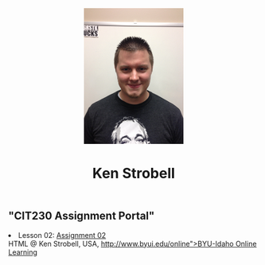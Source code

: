 <!DOCTYPE html>
<html lang="en-US">
  <head>
    <meta charset="utf-8">
    <title>CIT230 Asignment Protal | Ken Strobell | BYU-Idaho</title>  
    <meta name="viewport" content="width=device-width, initial-scale=1">
    <meta name="description" content=" Assignment Portal for Ken Strobell in CIT230: Web Development">
    <link rel="stylesheet" href="main2.css">
    <!--[if lt IE 9]>
    <script src="js/html5shim.js"></script>
    <![endif]-->
  </head>
<body>
    <header>
        <img src="ken.jpg" width="200" height="273" alt="My Profile Picture"> 
        <h1> Ken Strobell</h1>
    </header>
    <nav>
        <!-- future main menu -->
    </nav>
    <main> 
        <h2> "CIT230 Assignment Portal" </h2>
        <li>Lesson 02: <a href="#">Assignment 02</a></li>
    </main>
    <footer> HTML @ Ken Strobell, USA, <a href="http://www.byui.edu/online">http://www.byui.edu/online">BYU-Idaho Online Learning</a>
    </footer>
</body>
<script src="js/scripts.js"></script>
</html>
